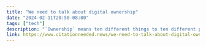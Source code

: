 ```yaml
---
title: "We need to talk about digital ownership"
date: "2024-02-11T20:50-08:00"
tags: ["tech"]
description: "`Ownership` means ten different things to ten different people. Let`s talk about what we actually want."
link: https://www.citationneeded.news/we-need-to-talk-about-digital-ownership/
---
```

